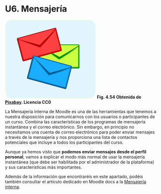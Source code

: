 
# U6. Mensajería

![](https://raw.githubusercontent.com/catedu/curso-moodle/master/img/mensajeria.png)
**Fig. 4.54 Obtenida de [Pixabay](http://pixabay.com/en/mail-post-email-envelopes-152814/). Licencia CC0**

La Mensajería interna de Moodle es una de las herramientas que tenemos a nuestra disposición para comunicarnos con los usuarios o participantes de un curso. Combina las características de los programas de mensajería instantánea y el correo electrónico. Sin embargo, en principio no necesitamos una cuenta de correo electrónico para poder enviar mensajes a través de la mensajería y nos proporciona una lista de contactos potenciales que incluye a todos los participantes del curso. 

Aunque ya hemos visto que **podemos enviar mensajes desde el perfil personal**, vamos a explicar el modo más normal de usar la mensajería instantánea (que debe ser habilitada por el administrador de la plataforma) y sus características más importantes.

Además de la información que encontraréis en este apartado, podéis también consultar el artículo dedicado en Moodle docs a la [Mensajería interna](http://docs.moodle.org/es/index.php?title=Mensajes&amp;oldid=8664).
